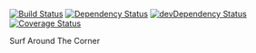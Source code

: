 [![Build Status](https://travis-ci.org/flimble/surfaroundthecorner.svg?branch=master)](https://travis-ci.org/flimble/surfaroundthecorner)
[![Dependency Status](https://david-dm.org/flimble/surfaroundthecorner.svg)](https://david-dm.org/flimble/surfaroundthecorner)
[![devDependency Status](https://david-dm.org/flimble/surfaroundthecorner/dev-status.svg)](https://david-dm.org/flimble/surfaroundthecorner#info=devDependencies)
[![Coverage Status](https://coveralls.io/repos/flimble/surfaroundthecorner/badge.svg)](https://coveralls.io/r/flimble/surfaroundthecorner)

Surf Around The Corner
